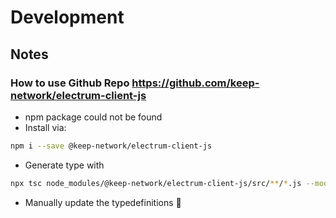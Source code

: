 # Development

## Notes

### How to use Github Repo https://github.com/keep-network/electrum-client-js

- npm package could not be found
- Install via:

```bash
npm i --save @keep-network/electrum-client-js   
```

- Generate type with

```bash
npx tsc node_modules/@keep-network/electrum-client-js/src/**/*.js --moduleResolution node --module ESNext --esModuleInterop --declaration --allowJs --emitDeclarationOnly --outDir server/types/electrum-client-js \
```

- Manually update the typedefinitions 💪
